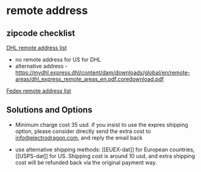 
# remote address 

## zipcode checklist 

[DHL remote address list](https://www.dhl.de/content/dam/images/Express/downloads/dhl-express-remote-areas-service.pdf)

- no remote address for US for DHL
- alternative address - https://mydhl.express.dhl/content/dam/downloads/global/en/remote-areas/dhl_express_remote_areas_en.pdf.coredownload.pdf




[Fedex remote address list](https://www.fedex.com/content/dam/fedex/us-united-states/services/Zipcodes_OPA_ODA.pdf)

## Solutions and Options 

- Minimum charge cost 35 usd. if you insist to use the expres shipping option, please consider directly send the extra cost to info@electrodragon.com, and reply the email back

- use alternative shipping methods: [[EUEX-dat]] for European countries, [[USPS-dat]] for US. Shipping cost is around 10 usd, and extra shipping cost will be refunded back via the original payment way.

